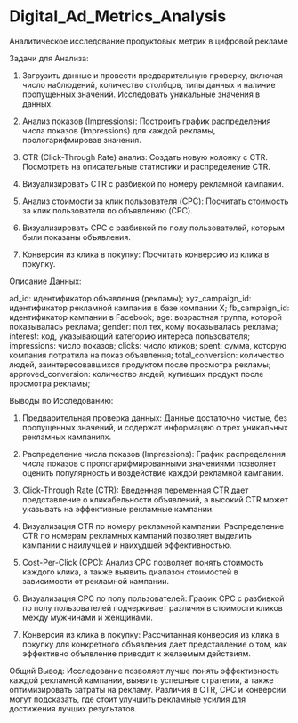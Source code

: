 # Digital_Ad_Metrics_Analysis
Аналитическое исследование продуктовых метрик в цифровой рекламе


Задачи для Анализа:

1) Загрузить данные и провести предварительную проверку, включая число наблюдений, количество столбцов, типы данных и наличие пропущенных значений. Исследовать уникальные значения в данных.

2) Анализ показов (Impressions): Построить график распределения числа показов (Impressions) для каждой рекламы, прологарифмировав значения.

3) CTR (Click-Through Rate) анализ: Создать новую колонку с CTR. Посмотреть на описательные статистики и распределение CTR.

4) Визуализировать CTR с разбивкой по номеру рекламной кампании.

5) Анализ стоимости за клик пользователя (CPC): Посчитать стоимость за клик пользователя по объявлению (CPC).

6) Визуализировать CPC с разбивкой по полу пользователей, которым были показаны объявления.

7) Конверсия из клика в покупку: Посчитать конверсию из клика в покупку.

Описание Данных:

ad_id: идентификатор объявления (рекламы);
xyz_campaign_id: идентификатор рекламной кампании в базе компании X;
fb_campaign_id: идентификатор кампании в Facebook;
age: возрастная группа, которой показывалась реклама;
gender: пол тех, кому показывалась реклама;
interest: код, указывающий категорию интереса пользователя;
impressions: число показов;
clicks: число кликов;
spent: сумма, которую компания потратила на показ объявления;
total_conversion: количество людей, заинтересовавшихся продуктом после просмотра рекламы;
approved_conversion: количество людей, купивших продукт после просмотра рекламы;


Выводы по Исследованию:

1) Предварительная проверка данных:
Данные достаточно чистые, без пропущенных значений, и содержат информацию о трех уникальных рекламных кампаниях.

2) Распределение числа показов (Impressions):
График распределения числа показов с прологарифмированными значениями позволяет оценить популярность и воздействие каждой рекламной кампании.

3) Click-Through Rate (CTR):
Введенная переменная CTR дает представление о кликабельности объявлений, а высокий CTR может указывать на эффективные рекламные кампании.

4) Визуализация CTR по номеру рекламной кампании:
Распределение CTR по номерам рекламных кампаний позволяет выделить кампании с наилучшей и наихудшей эффективностью.

5) Cost-Per-Click (CPC):
Анализ CPC позволяет понять стоимость каждого клика, а также выявить диапазон стоимостей в зависимости от рекламной кампании.

6) Визуализация CPC по полу пользователей:
График CPC с разбивкой по полу пользователей подчеркивает различия в стоимости кликов между мужчинами и женщинами.

7) Конверсия из клика в покупку:
Рассчитанная конверсия из клика в покупку для конкретного объявления дает представление о том, как эффективно объявление приводит к желаемым действиям.



Общий Вывод: 
Исследование позволяет лучше понять эффективность каждой рекламной кампании, выявить успешные стратегии, а также оптимизировать затраты на рекламу. Различия в CTR, CPC и конверсии могут подсказать, где стоит улучшить рекламные усилия для достижения лучших результатов.
